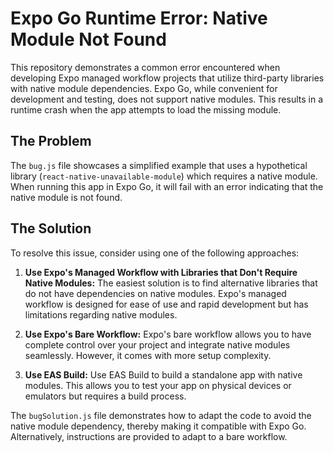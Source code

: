 # Expo Go Runtime Error: Native Module Not Found

This repository demonstrates a common error encountered when developing Expo managed workflow projects that utilize third-party libraries with native module dependencies.  Expo Go, while convenient for development and testing, does not support native modules.  This results in a runtime crash when the app attempts to load the missing module.

## The Problem

The `bug.js` file showcases a simplified example that uses a hypothetical library (`react-native-unavailable-module`) which requires a native module.  When running this app in Expo Go, it will fail with an error indicating that the native module is not found.

## The Solution

To resolve this issue, consider using one of the following approaches:

1. **Use Expo's Managed Workflow with Libraries that Don't Require Native Modules:**  The easiest solution is to find alternative libraries that do not have dependencies on native modules. Expo's managed workflow is designed for ease of use and rapid development but has limitations regarding native modules.

2. **Use Expo's Bare Workflow:**  Expo's bare workflow allows you to have complete control over your project and integrate native modules seamlessly.  However, it comes with more setup complexity.

3. **Use EAS Build:**  Use EAS Build to build a standalone app with native modules. This allows you to test your app on physical devices or emulators but requires a build process.

The `bugSolution.js` file demonstrates how to adapt the code to avoid the native module dependency, thereby making it compatible with Expo Go.  Alternatively, instructions are provided to adapt to a bare workflow.